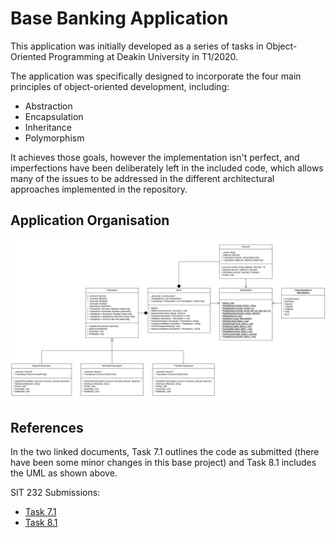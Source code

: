 ﻿# Base Banking Application

This application was initially developed as a series of tasks in Object-Oriented
Programming at Deakin University in T1/2020.

The application was specifically designed to incorporate the four main principles
of object-oriented development, including:

* Abstraction
* Encapsulation
* Inheritance
* Polymorphism

It achieves those goals, however the implementation isn't perfect, and 
imperfections have been deliberately left in the included code, which allows many
of the issues to be addressed in the different architectural approaches implemented
in the repository.

## Application Organisation

<img src="./documents/uml_initial.PNG" alt="Banking Application UML Diagram" width="1200" />

## References

In the two linked documents, Task 7.1 outlines the code as submitted (there have been
some minor changes in this base project) and Task 8.1 includes the UML as shown above.

SIT 232 Submissions:
* [Task 7.1](documents/Practical_Task_7_1.pdf)
* [Task 8.1](documents/Practical_Task_8_1.pdf)